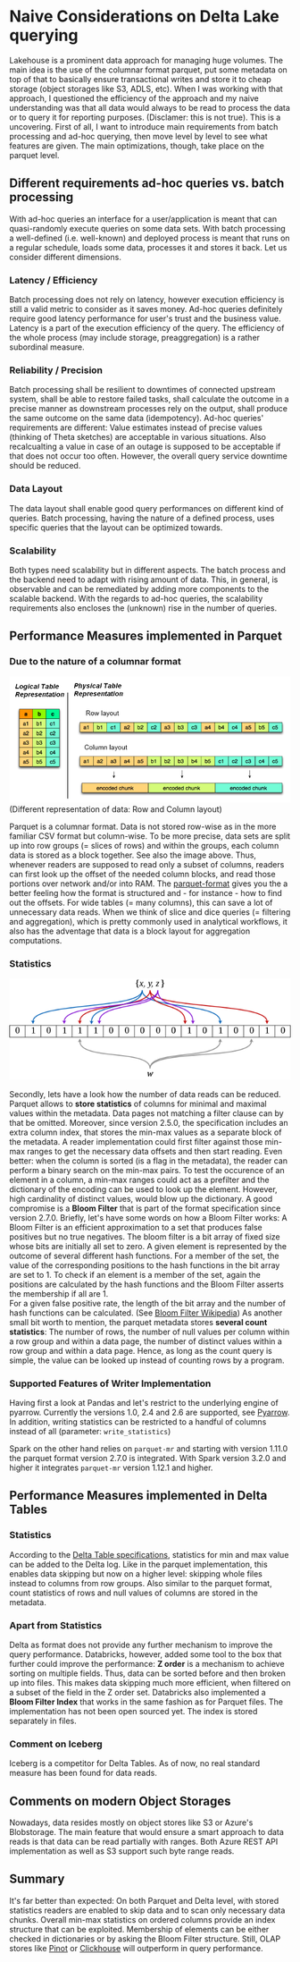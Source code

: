 # Naive Considerations on Delta Lake querying

Lakehouse is a prominent data approach for managing huge volumes. The main idea is the use of the columnar format parquet, put some metadata on top of that to basically ensure transactional writes and store it to cheap storage (object storages like S3, ADLS, etc). When I was working with that approach, I questioned the efficiency of the approach and my naive understanding was that all data would always to be read to process the data or to query it for reporting purposes. (Disclamer: this is not true). This is a uncovering.
First of all, I want to introduce main requirements from batch processing and ad-hoc querying, then move level by level to see what features are given. 
The main optimizations, though, take place on the parquet level.

## Different requirements ad-hoc queries vs. batch processing
With ad-hoc queries an interface for a user/application is meant that can quasi-randomly execute queries on some data sets.
With batch processing a well-defined (i.e. well-known) and deployed process is meant that runs on a regular schedule, loads some data, processes it and stores it back.
Let us consider different dimensions.

### Latency / Efficiency
Batch processing does not rely on latency, however execution efficiency is still a valid metric to consider as it saves money.
Ad-hoc queries definitely require good latency performance for user's trust and the business value. Latency is a part of the execution efficiency of the query. The efficiency of the whole process (may include storage, preaggregation) is a rather subordinal measure.

### Reliability / Precision
Batch processing shall be resilient to downtimes of connected upstream system, shall be able to restore failed tasks, shall calculate the outcome in a precise manner as downstream processes rely on the output, shall produce the same outcome on the same data (idempotency).
Ad-hoc queries' requirements are different: Value estimates instead of precise values (thinking of Theta sketches) are acceptable in various situations. Also recalcualting a value in case of an outage is supposed to be acceptable if that does not occur too often. However, the overall query service downtime should be reduced.

### Data Layout
The data layout shall enable good query performances on different kind of queries. Batch processing, having the nature of a defined process, uses specific queries that the layout can be optimized towards.

### Scalability
Both types need scalability but in different aspects. The batch process and the backend need to adapt with rising amount of data. This, in general, is observable and can be remediated by adding more components to the scalable backend. With the regards to ad-hoc queries, the scalability requirements also encloses the (unknown) rise in the number of queries.


## Performance Measures implemented in Parquet
### Due to the nature of a columnar format

![Image](resources/columnar_physical_table_representation.png)
(Different representation of data: Row and Column layout)

Parquet is a columnar format. Data is not stored row-wise as in the more familiar CSV format but column-wise. 
To be more precise, data sets are split up into row groups (= slices of rows) and within the groups, each column data is stored as a block together. See also the image above.
Thus, whenever readers are supposed to read only a subset of columns, readers can first look up the offset of the needed column blocks, and read those portions over network and/or into RAM. The [parquet-format](https://github.com/apache/parquet-format#file-format) gives you the a better feeling how the format is structured and - for instance - how to find out the offsets.
For wide tables (= many columns), this can save a lot of unnecessary data reads. When we think of slice and dice queries (= filtering and aggregation), which is pretty commonly used in analytical workflows, it also has the adventage that data is a block layout for aggregation computations.


### Statistics

![Bloom Filter](resources/Bloom_filter.svg.png)

Secondly, lets have a look how the number of data reads can be reduced. Parquet allows to **store statistics** of columns for minimal and maximal values within the metadata. Data pages not matching a filter clause can by that be omitted.
Moreover, since version 2.5.0, the specification includes an extra column index, that stores the min-max values as a separate block of the metadata. 
A reader implementation could first filter against those min-max ranges to get the necessary data offsets and then start reading. Even better: when the column is sorted (is a flag in the metadata), the reader can perform a binary search on the min-max pairs. 
To test the occurence of an element in a column, a min-max ranges could act as a prefilter and the dictionary of the encoding can be used to look up the element. 
However, high cardinality of distinct values, would blow up the dictionary. A good compromise is a **Bloom Filter** that is part of the format specification since version 2.7.0. 
Briefly, let's have some words on how a Bloom Filter works: 
A Bloom Filter is an efficient approximation to a set that produces false positives but no true negatives.
The bloom filter is a bit array of fixed size whose bits are initially all set to zero. 
A given element is represented by the outcome of several different hash functions. For a member of the set, the value of the corresponding positions to the hash functions in the bit array are set to 1.
To check if an element is a member of the set, again the positions are calculated by the hash functions and the Bloom Filter asserts the membership if all are 1.  
For a given false positive rate, the length of the bit array and the number of hash functions can be calculated. 
(See [Bloom Filter Wikipedia](https://en.wikipedia.org/wiki/Bloom_filter))
As another small bit worth to mention, the parquet metadata stores **several count statistics**: The number of rows, the number of null values per column within a row group and within a data page, the number of distinct values within a row group and within a data page. Hence, as long as the count query is simple, the value can be looked up instead of counting rows by a program.


### Supported Features of Writer Implementation
Having first a look at Pandas and let's restrict to the underlying engine of pyarrow. Currently the versions 1.0, 2.4 and 2.6 are supported, see [Pyarrow](https://arrow.apache.org/docs/python/generated/pyarrow.parquet.write_table.html#pyarrow.parquet.write_table). In addition, writing statistics can be restricted to a handful of columns instead of all (parameter: `write_statistics`)

Spark on the other hand relies on `parquet-mr` and starting with version 1.11.0 the parquet format version 2.7.0 is integrated. With Spark version 3.2.0 and higher it integrates `parquet-mr` version 1.12.1 and higher.


## Performance Measures implemented in Delta Tables
### Statistics
According to the [Delta Table specifications](https://github.com/delta-io/delta/blob/master/PROTOCOL.md#per-file-statistics), statistics for min and max value can be added to the Delta log. Like in the parquet implementation, this enables data skipping but now on a higher level: skipping whole files instead to columns from row groups. Also similar to the parquet format, count statistics of rows and null values of columns are stored in the metadata. 

### Apart from Statistics
Delta as format does not provide any further mechanism to improve the query performance. Databricks, however, added some tool to the box that further could improve the performance:
**Z order** is a mechanism to achieve sorting on multiple fields. Thus, data can be sorted before and then broken up into files. This makes data skipping much more efficient, when filtered on a subset of the field in the Z order set. 
Databricks also implemented a **Bloom Filter Index** that works in the same fashion as for Parquet files. The implementation has not been open sourced yet. The index is stored separately in files.

### Comment on Iceberg
Iceberg is a competitor for Delta Tables. As of now, no real standard measure has been found for data reads.

## Comments on modern Object Storages
Nowadays, data resides mostly on object stores like S3 or Azure's Blobstorage. The main feature that would ensure a smart approach to data reads is that data can be read partially with ranges. 
Both Azure REST API implementation as well as S3 support such byte range reads. 

## Summary
It's far better than expected: On both Parquet and Delta level, with stored statistics readers are enabled to skip data and to scan only necessary data chunks. Overall min-max statistics on ordered columns provide an index structure that can be exploited. Membership of elements can be either checked in dictionaries or by asking the Bloom Filter structure.
Still, OLAP stores like [Pinot](https://pinot.apache.org/) or [Clickhouse](https://clickhouse.com/) will outperform in query performance. 